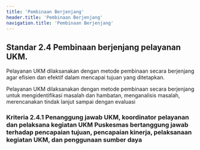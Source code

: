 ```yaml
---
title: 'Pembinaan Berjenjang'
header.title: 'Pembinaan Berjenjang'
navigation.title: 'Pembinaan Berjenjang'
---
```


## Standar 2.4 Pembinaan berjenjang pelayanan UKM. 



Pelayanan UKM dilaksanakan dengan metode pembinaan secara berjenjang agar efisien dan efektif dalam mencapai tujuan yang ditetapkan. 

Pelayanan UKM dilaksanakan dengan metode pembinaan secara berjenjang untuk mengidentifikasi masalah dan hambatan, menganalisis masalah, merencanakan tindak lanjut sampai dengan evaluasi 

### Kriteria 2.4.1 Penanggung jawab UKM, koordinator pelayanan dan pelaksana kegiatan UKM Puskesmas bertanggung jawab terhadap pencapaian tujuan, pencapaian kinerja, pelaksanaan kegiatan UKM, dan penggunaan sumber daya 
